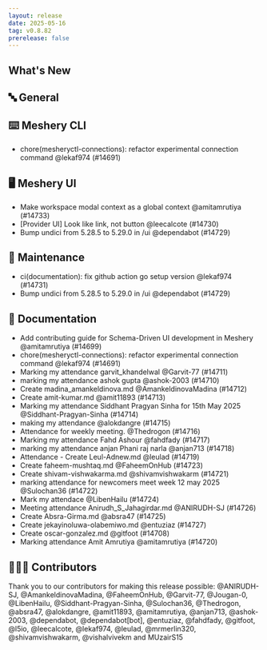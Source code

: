 ```yaml
---
layout: release
date: 2025-05-16
tag: v0.8.82
prerelease: false
---
```


## What's New
## 🔤 General
## ⌨️ Meshery CLI

- chore(mesheryctl-connections): refactor experimental connection command @lekaf974 (#14691)

## 🖥 Meshery UI

- Make workspace modal context as a global context @amitamrutiya (#14733)
- \[Provider UI\] Look like link, not button @leecalcote (#14730)
- Bump undici from 5.28.5 to 5.29.0 in /ui @dependabot (#14729)

## 🧰 Maintenance

- ci(documentation): fix github action go setup version @lekaf974 (#14731)
- Bump undici from 5.28.5 to 5.29.0 in /ui @dependabot (#14729)

## 📖 Documentation

- Add contributing guide for Schema-Driven UI development in Meshery  @amitamrutiya (#14699)
- chore(mesheryctl-connections): refactor experimental connection command @lekaf974 (#14691)
- Marking my attendance garvit_khandelwal @Garvit-77 (#14711)
- marking my attendance ashok gupta  @ashok-2003 (#14710)
- Create madina_amankeldinova.md @AmankeldinovaMadina (#14712)
- Create amit-kumar.md @amit11893 (#14713)
- Marking my attendance Siddhant Pragyan Sinha for 15th May 2025 @Siddhant-Pragyan-Sinha (#14714)
- making my attendance @alokdangre (#14715)
- Attendance for weekly meeting. @Thedrogon (#14716)
- Marking my attendance Fahd Ashour @fahdfady (#14717)
- marking my attendance anjan Phani raj narla @anjan713 (#14718)
- Attendance - Create Leul-Adnew.md  @leulad (#14719)
- Create faheem-mushtaq.md @FaheemOnHub (#14723)
- Create shivam-vishwakarma.md @shivamvishwakarm (#14721)
- marking attendance for newcomers meet  week 12 may 2025 @Sulochan36 (#14722)
- Mark my attendace @LibenHailu (#14724)
- Meeting attendance Anirudh_S_Jahagirdar.md @ANIRUDH-SJ (#14726)
- Create Absra-Girma.md @absra47 (#14725)
- Create jekayinoluwa-olabemiwo.md @entuziaz (#14727)
- Create oscar-gonzalez.md @gitfoot (#14708)
- Marking attendance Amit Amrutiya @amitamrutiya (#14720)

## 👨🏽‍💻 Contributors

Thank you to our contributors for making this release possible:
@ANIRUDH-SJ, @AmankeldinovaMadina, @FaheemOnHub, @Garvit-77, @Jougan-0, @LibenHailu, @Siddhant-Pragyan-Sinha, @Sulochan36, @Thedrogon, @absra47, @alokdangre, @amit11893, @amitamrutiya, @anjan713, @ashok-2003, @dependabot, @dependabot\[bot\], @entuziaz, @fahdfady, @gitfoot, @l5io, @leecalcote, @lekaf974, @leulad, @mrmerlin320, @shivamvishwakarm, @vishalvivekm and MUzairS15

